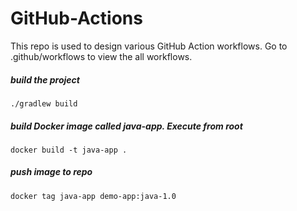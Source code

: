 # GitHub-Actions
This repo is used to design various GitHub Action workflows. Go to .github/workflows to view the all workflows.

##### build the project

    ./gradlew build

##### build Docker image called java-app. Execute from root

    docker build -t java-app .
    
##### push image to repo 

    docker tag java-app demo-app:java-1.0
